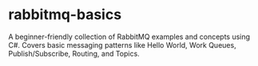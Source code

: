 # rabbitmq-basics
A beginner-friendly collection of RabbitMQ examples and concepts using C#. Covers basic messaging patterns like Hello World, Work Queues, Publish/Subscribe, Routing, and Topics.
